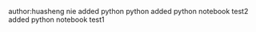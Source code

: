 author:huasheng nie 
added python python 
added python notebook test2 
added python notebook test1 

